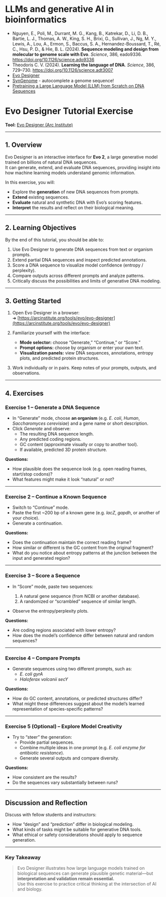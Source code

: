 # LLMs and generative AI in bioinformatics

- Nguyen, E., Poli, M., Durrant, M. G., Kang, B., Katrekar, D., Li, D. B., Bartie, L. J.,
Thomas, A. W., King, S. H., Brixi, G., Sullivan, J., Ng, M. Y., Lewis, A., Lou, A., Ermon, S.,
Baccus, S. A., Hernandez-Boussard, T., Ré, C., Hsu, P. D., & Hie, B. L. (2024).
**Sequence modeling and design from molecular to genome scale with Evo**. *Science*, 386, eado9336.
https://doi.org/10.1126/science.ado9336
- Theodoris C. V. (2024). **Learning the language of DNA**. _Science_, 386, 729–730. https://doi.org/10.1126/science.adt3007
- [Evo Designer](https://arcinstitute.org/tools/evo/evo-designer)
- [SynGenome](https://arcinstitute.org/tools/syngenome) - autocomplete a genome sequence!
- [Pretraining a Large Language Model (LLM) from Scratch on DNA Sequences](https://training.galaxyproject.org/training-material/topics/statistics/tutorials/genomic-llm-pretraining/tutorial.html)


# Evo Designer Tutorial Exercise  

**Tool:** [Evo Designer (Arc Institute)](https://arcinstitute.org/tools/evo/evo-designer)

---

## 1. Overview

Evo Designer is an interactive interface for **Evo 2**, a large generative model trained on billions of natural DNA sequences.  
It can generate, extend, and evaluate DNA sequences, providing insight into how machine learning models understand genomic information.

In this exercise, you will:
- Explore the **generation** of new DNA sequences from prompts.
- **Extend** existing sequences.
- **Evaluate** natural and synthetic DNA with Evo’s scoring features.
- **Interpret** the results and reflect on their biological meaning.

---

## 2. Learning Objectives

By the end of this tutorial, you should be able to:

1. Use Evo Designer to generate DNA sequences from text or organism prompts.  
2. Extend partial DNA sequences and inspect predicted annotations.  
3. Score a DNA sequence to visualize model confidence (entropy / perplexity).  
4. Compare outputs across different prompts and analyze patterns.  
5. Critically discuss the possibilities and limits of generative DNA modeling.

---

## 3. Getting Started

1. Open Evo Designer in a browser:  
   ➜ [https://arcinstitute.org/tools/evo/evo-designer](https://arcinstitute.org/tools/evo/evo-designer)

2. Familiarize yourself with the interface:
   - **Mode selector:** choose “Generate,” “Continue,” or “Score.”
   - **Prompt options:** choose by organism or enter your own text.
   - **Visualization panels:** view DNA sequences, annotations, entropy plots, and predicted protein structures.

3. Work individually or in pairs. Keep notes of your prompts, outputs, and observations.

---

## 4. Exercises

### **Exercise 1 – Generate a DNA Sequence**
- In “Generate” mode, choose **an organism** (e.g. *E. coli*, *Human*, *Saccharomyces cerevisiae*) and a gene name or short description.
- Click *Generate* and observe:
  - The resulting DNA sequence length.
  - Any predicted coding regions.
  - GC content (approximate visually or copy to another tool).
  - If available, predicted 3D protein structure.

**Questions:**
- How plausible does the sequence look (e.g. open reading frames, start/stop codons)?
- What features might make it look “natural” or not?

---

### **Exercise 2 – Continue a Known Sequence**
- Switch to “Continue” mode.
- Paste the first ~200 bp of a known gene (e.g. *lacZ*, *gapdh*, or another of your choice).
- Generate a continuation.

**Questions:**
- Does the continuation maintain the correct reading frame?
- How similar or different is the GC content from the original fragment?
- What do you notice about entropy patterns at the junction between the input and generated region?

---

### **Exercise 3 – Score a Sequence**
- In “Score” mode, paste two sequences:
  1. A natural gene sequence (from NCBI or another database).
  2. A randomized or “scrambled” sequence of similar length.

- Observe the entropy/perplexity plots.

**Questions:**
- Are coding regions associated with lower entropy?
- How does the model’s confidence differ between natural and random sequences?

---

### **Exercise 4 – Compare Prompts**
- Generate sequences using two different prompts, such as:
  - *E. coli gyrA*
  - *Haloferax volcanii secY*

**Questions:**
- How do GC content, annotations, or predicted structures differ?
- What might these differences suggest about the model’s learned representation of species-specific patterns?

---

### **Exercise 5 (Optional) – Explore Model Creativity**
- Try to “steer” the generation:
  - Provide partial sequences.
  - Combine multiple ideas in one prompt (e.g. *E. coli enzyme for antibiotic resistance*).
  - Generate several outputs and compare diversity.

**Questions:**
- How consistent are the results?
- Do the sequences vary substantially between runs?


---

## Discussion and Reflection

Discuss with fellow students and instructors:
- How “design” and “prediction” differ in biological modeling.  
- What kinds of tasks might be suitable for generative DNA tools.  
- What ethical or safety considerations should apply to sequence generation.

---


### Key Takeaway

> Evo Designer illustrates how large language models trained on biological sequences can generate plausible genetic material—but **interpretation and validation remain essential.**  
> Use this exercise to practice critical thinking at the intersection of AI and biology.
